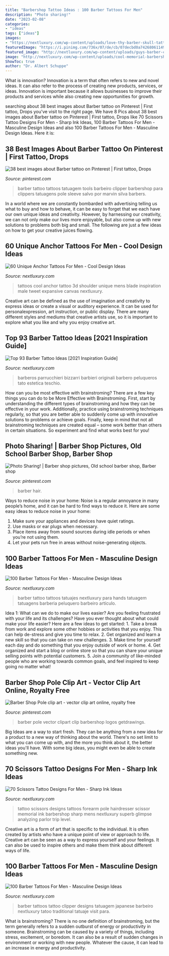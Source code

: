 ```yaml
---
title: "Barbershop Tattoo Ideas : 100 Barber Tattoos For Men"
description: "Photo sharing!"
date: "2023-02-08"
categories:
- "ideas"
tags: ["ideas"]
images:
- "https://nextluxury.com/wp-content/uploads/love-thy-barber-skull-tattoo-for-men-on-thigh.jpg"
featuredImage: "https://i.pinimg.com/736x/07/de/cb/07decbd0a742680611499d43b8db08a6--vintage-barber-vintage-hair.jpg"
featured_image: "http://nextluxury.com/wp-content/uploads/guys-barber-clipper-tattoos.jpg"
image: "http://nextluxury.com/wp-content/uploads/cool-memorial-barbershop-pole-and-scissors-mens-inenr-forearm-tattoo.jpg"
ShowToc: true
author: "Dr. Albert Schuppe"
---
```



What is innovation?
Innovation is a term that often refers to new and novel ideas. It can also refer to the process of creating new products, services, or ideas. Innovation is important because it allows businesses to improve their products and services while also creating new opportunities for growth.

	

		
searching about 38 best images about Barber tattoo on Pinterest | First tattoo, Drops you've visit to the right page. We have 8 Pics about 38 best images about Barber tattoo on Pinterest | First tattoo, Drops like 70 Scissors Tattoo Designs For Men - Sharp Ink Ideas, 100 Barber Tattoos For Men - Masculine Design Ideas and also 100 Barber Tattoos For Men - Masculine Design Ideas. Here it is:
		
    
## 38 Best Images About Barber Tattoo On Pinterest | First Tattoo, Drops

<img loading=lazy src="https://s-media-cache-ak0.pinimg.com/736x/d2/1a/89/d21a897e47f1aefc970aa09a2619ab9f.jpg" onerror="this.onerror=null;this.src='https://tse1.mm.bing.net/th?id=OIP.Q9ze6C6ukbBJPerBTrBkDwHaOL&amp;pid=15.1';" alt="38 best images about Barber tattoo on Pinterest | First tattoo, Drops">

_Source: pinterest.com_

>barber tattoo tattoos tatuagem tools barbeiro clipper barbershop para clippers tatuagens pole sleeve salvo por marvin silva barbers. 

	

In a world where we are constantly bombarded with advertising telling us what to buy and how to behave, it can be easy to forget that we each have our own unique ideas and creativity. However, by harnessing our creativity, we can not only make our lives more enjoyable, but also come up with new solutions to problems both big and small. The following are just a few ideas on how to get your creative juices flowing.

    
## 60 Unique Anchor Tattoos For Men - Cool Design Ideas

<img loading=lazy src="http://nextluxury.com/wp-content/uploads/shoulder-blade-3d-male-unique-anchor-tattoo-inspiration.jpg" onerror="this.onerror=null;this.src='https://tse2.mm.bing.net/th?id=OIP.Uqxj7zNiRADu0Xc-Vy2m_wHaHa&amp;pid=15.1';" alt="60 Unique Anchor Tattoos For Men - Cool Design Ideas">

_Source: nextluxury.com_

>tattoos cool anchor tattoo 3d shoulder unique mens blade inspiration male tweet expansive canvas nextluxury. 

	

Creative art can be defined as the use of imagination and creativity to express ideas or create a visual or auditory experience. It can be used for personalexpression, art instruction, or public display. There are many different styles and mediums that creative artists use, so it is important to explore what you like and why you enjoy creative art.

    
## Top 93 Barber Tattoo Ideas [2021 Inspiration Guide]

<img loading=lazy src="https://nextluxury.com/wp-content/uploads/love-thy-barber-skull-tattoo-for-men-on-thigh.jpg" onerror="this.onerror=null;this.src='https://tse4.mm.bing.net/th?id=OIP.q1PpLJ7GXPEqabdV1vUCYgHaJL&amp;pid=15.1';" alt="Top 93 Barber Tattoo Ideas [2021 Inspiration Guide]">

_Source: nextluxury.com_

>barberos parrucchieri bizzarri barbieri originali barbero peluqueros tato estetica teschio. 

	

How can you be most effective with brainstroming?
There are a few key things you can do to be More Effective with Brainstroming. First, start by understanding the different types of brainstroming and how they can be effective in your work. Additionally, practice using brainstroming techniques regularly, so that you are better able to suddenly come up with innovative solutions to problems or achieve goals. Finally, keep in mind that not all brainstroming techniques are created equal – some work better than others in certain situations. So experiment and find what works best for you!

    
## Photo Sharing! | Barber Shop Pictures, Old School Barber Shop, Barber Shop

<img loading=lazy src="https://i.pinimg.com/736x/07/de/cb/07decbd0a742680611499d43b8db08a6--vintage-barber-vintage-hair.jpg" onerror="this.onerror=null;this.src='https://tse1.mm.bing.net/th?id=OIP.hMzbpWoN0XHCGOfFmdECUgHaFn&amp;pid=15.1';" alt="Photo Sharing! | Barber shop pictures, Old school barber shop, Barber shop">

_Source: pinterest.com_

>barber hair. 

	

Ways to reduce noise in your home:
Noise is a regular annoyance in many people’s home, and it can be hard to find ways to reduce it. Here are some easy ideas to reduce noise in your home:
1. Make sure your appliances and devices have quiet ratings.
2. Use masks or ear plugs when necessary.
3. Place items away from sound sources during idle periods or when you’re not using them.
4. Let your pets run free in areas without noise-generating objects.

    
## 100 Barber Tattoos For Men - Masculine Design Ideas

<img loading=lazy src="http://nextluxury.com/wp-content/uploads/barber-life-tattoo-for-men-on-hands.jpg" onerror="this.onerror=null;this.src='https://tse4.mm.bing.net/th?id=OIP.lQmuEKT9a9rec8yjD9ysnwHaHa&amp;pid=15.1';" alt="100 Barber Tattoos For Men - Masculine Design Ideas">

_Source: nextluxury.com_

>barber tattoo tattoos tatuajes nextluxury para hands tatuagem tatuagens barberia peluquero barbeiro artículo. 

	

Idea 1: What can we do to make our lives easier?
Are you feeling frustrated with your life and its challenges? Have you ever thought about what could make your life easier? Here are a few ideas to get started: 1. Take a break from work and explore some other hobbies or activities that you enjoy. This can help de-stress and give you time to relax. 2. Get organized and learn a new skill so that you can take on new challenges. 3. Make time for yourself each day and do something that you enjoy outside of work or home. 4. Get organized and start a blog or online store so that you can share your unique selling points with potential customers. 5. Join a community of like-minded people who are working towards common goals, and feel inspired to keep going no matter what! 
    
## Barber Shop Pole Clip Art - Vector Clip Art Online, Royalty Free

<img loading=lazy src="https://i.pinimg.com/236x/32/74/02/327402bc9e66d698df3d23a760bba3d0--barber-shop.jpg" onerror="this.onerror=null;this.src='https://tse2.mm.bing.net/th?id=OIP.fBYfAvEesLg0q77slZ4w4QAAAA&amp;pid=15.1';" alt="Barber Shop Pole clip art - vector clip art online, royalty free">

_Source: pinterest.com_

>barber pole vector clipart clip barbershop logos getdrawings. 

	

Big Ideas are a way to start fresh. They can be anything from a new idea for a product to a new way of thinking about the world. There's no set limit to what you can come up with, and the more you think about it, the better ideas you'll have. With some big ideas, you might even be able to create something new.

    
## 70 Scissors Tattoo Designs For Men - Sharp Ink Ideas

<img loading=lazy src="http://nextluxury.com/wp-content/uploads/cool-memorial-barbershop-pole-and-scissors-mens-inenr-forearm-tattoo.jpg" onerror="this.onerror=null;this.src='https://tse1.mm.bing.net/th?id=OIP.2Fe9eLNgJqMwOHFl2B7DbQHaHa&amp;pid=15.1';" alt="70 Scissors Tattoo Designs For Men - Sharp Ink Ideas">

_Source: nextluxury.com_

>tattoo scissors designs tattoos forearm pole hairdresser scissor memorial ink barbershop sharp mens nextluxury superb glimpse analyzing parlor trip level. 

	

Creative art is a form of art that is specific to the individual. It is often created by artists who have a unique point of view or approach to life. Creative art can be seen as a way to express yourself and your feelings. It can also be used to inspire others and make them think about different ways of life.

    
## 100 Barber Tattoos For Men - Masculine Design Ideas

<img loading=lazy src="http://nextluxury.com/wp-content/uploads/guys-barber-clipper-tattoos.jpg" onerror="this.onerror=null;this.src='https://tse1.mm.bing.net/th?id=OIP.qaqWikNQH4sr0gTiZc6nmgHaHa&amp;pid=15.1';" alt="100 Barber Tattoos For Men - Masculine Design Ideas">

_Source: nextluxury.com_

>barber tattoos tattoo clipper designs tatuagem japanese barbeiro nextluxury tatoo traditional tatuaje visit para. 

	

What is brainstroming?
There is no one definition of brainstroming, but the term generally refers to a sudden outburst of energy or productivity in someone. Brainstroming can be caused by a variety of things, including stress, excitement, or boredom. It can also be a result of sudden changes in environment or working with new people. Whatever the cause, it can lead to an increase in energy and productivity.

